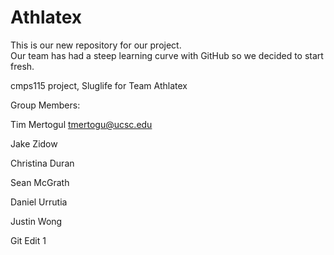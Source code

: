 # Athlatex
This is our new repository for our project.  
Our team has had a steep learning curve with GitHub so
we decided to start fresh.

cmps115 project, Sluglife for Team Athlatex

Group Members:

Tim Mertogul tmertogu@ucsc.edu

Jake Zidow 

Christina Duran 

Sean McGrath

Daniel Urrutia

Justin Wong

Git Edit 1

